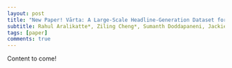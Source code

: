 ```yaml
---
layout: post
title: "New Paper! Vārta: A Large-Scale Headline-Generation Dataset for Indic Languages (Findings of ACL 2023)"
subtitle: Rahul Aralikatte*, Ziling Cheng*, Sumanth Doddapaneni, Jackie Chi Kit Cheung
tags: [paper]
comments: true
---
```


Content to come!
